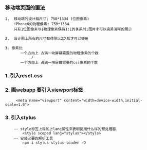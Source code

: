 ### 移动端页面的画法
    1.  移动端的设计稿尺寸: 750*1334 (位图像素)
        iPhone6的物理像素: 750*1334
        只有1位图像素与1物理像素保持1:1的关系时;图片才可以完美清晰的展示

    2.  设计图上所有的尺寸都得除以2之后才可以使用

    3. 像素比
           一个方向上 占满一块屏幕需要的物理像素的个数
                /
           一个方向上 占满一块屏幕需要的css像素的个数


### 1. 引入reset.css
### 2. 画webapp 要引入viewport标签
         <meta name="viewport" content="width=device-width,initial-scale=1.0">
### 3. 引入stylus
        -- style标签上得加上lang属性来表明使用什么样的预处理器
            <style scoped lang="stylus"></style>
        -- 安装必要的解析工具
            npm i stylus stylus-loader -D
